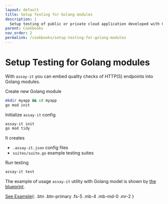 ```yaml
---
layout: default
title: Setup Testing for Golang modules
description: |
  Setup testing of public or private cloud application developed with Golang
parent: Cookbooks
nav_order: 2
permalink: /cookbooks/setup-testing-for-golang-modules
---
```


# Setup Testing for Golang modules

With `assay-it` you can embed quality checks of HTTP(S) endpoints into Golang modules.

Create new Golang module
```bash
mkdir myapp && cd myapp
go mod init
```

Initialize `assay-it` config

```bash
assay-it init
go mod tidy
```

It creates
* `.assay-it.json` config files
* `suites/suite.go` example testing suites

Run testing

```bash
assay-it test
```

The example of usage `assay-it` utility with Golang model is shown by [the blueprint](https://github.com/fogfish/blueprint-serverless-golang). 

[See Example](https://github.com/fogfish/blueprint-serverless-golang/blob/main/http/suites/petshop.go){: .btn .btn-primary .fs-5 .mb-4 .mb-md-0 .mr-2 }

